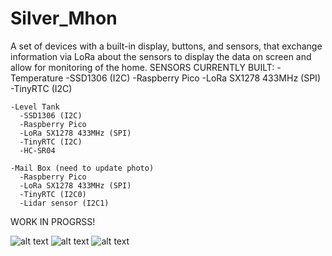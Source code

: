 # Silver_Mhon
A set of devices with a built-in display, buttons, and sensors, that exchange information via LoRa about the sensors to display the data on screen and allow for monitoring of the home.
SENSORS CURRENTLY BUILT:
    -Temperature
      -SSD1306 (I2C)
      -Raspberry Pico
      -LoRa SX1278 433MHz (SPI)
      -TinyRTC (I2C)
    
    -Level Tank
      -SSD1306 (I2C)
      -Raspberry Pico
      -LoRa SX1278 433MHz (SPI)
      -TinyRTC (I2C)
      -HC-SR04
    
    -Mail Box (need to update photo)
      -Raspberry Pico
      -LoRa SX1278 433MHz (SPI)
      -TinyRTC (I2C0)
      -Lidar sensor (I2C1)
   

WORK IN PROGRSS!

![alt text](https://github.com/nsilveri/Silver_Mhon/blob/ff5d41a6d2a29300985f05a7905bb4c6cb246646/Images/Temp_and_Tank_level_sensors.jpg)
![alt text](https://github.com/nsilveri/Silver_Mhon/blob/ff5d41a6d2a29300985f05a7905bb4c6cb246646/Images/LoRa_TX_Settings_menu.jpg)
![alt text](https://github.com/nsilveri/Silver_Mhon/blob/ff5d41a6d2a29300985f05a7905bb4c6cb246646/Images/Settings_menu.jpg)
